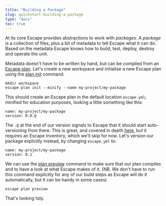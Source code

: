 ```yaml
---
title: "Building a Package"
slug: quickstart-building-a-package
type: "docs"
toc: true
---
```


At its core Escape provides abstractions to work with _packages_. A _package_
is a collection of files, plus a bit of metadata to tell Escape what it can do.
Based on the metadata Escape knows how to build, test, deploy, destroy and
operate the unit.

Metadata doesn't have to be written by hand, but can be compiled from an
[Escape plan](/docs/escape-plan/).  Let's create a new workspace and initialise
a new Escape plan using the [plan init](/docs/escape_plan_init) command.

```
mkdir workspace
escape plan init --minify --name my-project/my-package
```

This should create an Escape plan in the default location `escape.yml`;
minified for education purposes, looking a little something like this:

```
name: my-project/my-package
version: 0.0.@
```

The `.@` at the end of our version signals to Escape that it should start
auto-versioning from there. This is great, and covered in depth
[here](/docs/escape_versioning), but it requires an Escape Inventory, which
we'll skip for now. Let's version our package explicitly instead, by changing
`escape.yml` to: 

```
name: my-project/my-package
version: 0.1
```

We can use the [plan preview](/docs/escape_plan_preview) command to make sure 
that our plan compiles and to have a look at what Escape makes of it. (NB. We don't 
have to run this command explicitly for any of our build steps as Escape will 
do it automatically, but it can be handy in some cases)

```
escape plan preview
```

That's looking tidy. 
